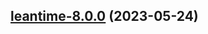 

## [leantime-8.0.0](https://github.com/succelle/charts/compare/leantime-7.0.33...leantime-8.0.0) (2023-05-24)

